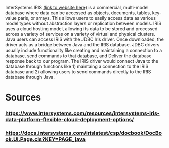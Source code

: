 InterSystems IRIS [(link to website here)](https://www.intersystems.com/resources/intersystems-iris-data-platform-flexible-cloud-deployment-options/) is a commercial, multi-model database where data can be accessed as objects, documents, tables, key-value paris, or arrays.
This allows users to easily access data as various model types without abstraction layers or replication between models.
IRIS uses a cloud hosting model, allowing its data to be stored and processed across a variety of services on a variety of virtual and physical clusters.
Java users can access IRIS with the JDBC Iris driver. Once downloaded, the driver acts as a bridge between Java and the IRIS database.
JDBC drivers usually include functionality like creating and maintaining a connection to a database, send commands to that database, and
Deliver the database response back to our program.
The IRIS driver would connect Java to the database through functions like 1) maintaing a connection to the IRIS database and 
2) allowing users to send commands directly to the IRIS database through Java.

# Sources
### https://www.intersystems.com/resources/intersystems-iris-data-platform-flexible-cloud-deployment-options/
### https://docs.intersystems.com/irislatest/csp/docbook/DocBook.UI.Page.cls?KEY=PAGE_java

